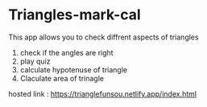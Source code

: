 # Triangles-mark-cal
 This app allows you to check diffrent aspects of triangles
 1) check if the angles are right
 2) play quiz
 3) calculate hypotenuse of triangle
 4) Claculate area of trinagle

hosted link : https://trianglefunsou.netlify.app/index.html
